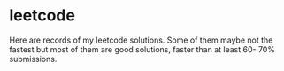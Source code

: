 # leetcode
Here are records of my leetcode solutions.
Some of them maybe not the fastest but most of them are good solutions, faster than at least 60- 70% submissions.
